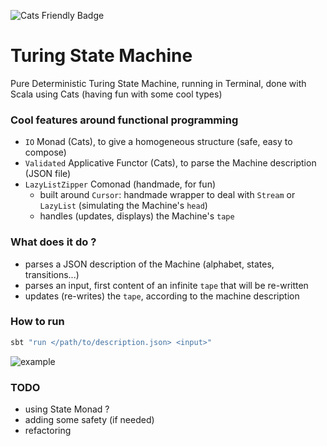 ![Cats Friendly Badge](https://typelevel.org/cats/img/cats-badge-tiny.png)

Turing State Machine
=

Pure Deterministic Turing State Machine, running in Terminal, done with Scala using Cats (having fun with some cool types)

### Cool features around functional programming
 - `IO` Monad (Cats), to give a homogeneous structure (safe, easy to compose)
 - `Validated` Applicative Functor (Cats), to parse the Machine description (JSON file)
 - `LazyListZipper` Comonad (handmade, for fun)
   - built around `Cursor`: handmade wrapper to deal with `Stream` or `LazyList` (simulating the Machine's `head`)
   - handles (updates, displays) the Machine's `tape`

### What does it do ?
 - parses a JSON description of the Machine (alphabet, states, transitions...)
 - parses an input, first content of an infinite `tape` that will be re-written
 - updates (re-writes) the `tape`, according to the machine description
 
### How to run
 ```bash
 sbt "run </path/to/description.json> <input>"
 ```
![example](https://i.ibb.co/VJn6sQh/Capture-d-e-cran-2019-08-13-a-19-01-45.png)

### TODO
 - using State Monad ?
 - adding some safety (if needed)
 - refactoring
